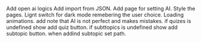 Add open ai logics
Add import from JSON.
Add page for setting AI.
Style the pages.
Lignt switch for dark mode remebering the user choice.
Loading animations.
add note that AI is not perfect and makes mistakes.
if quizes is undefined show add quiz button.
if subttopics is undefined show add subtopic button.
when addind subtopic set path.
